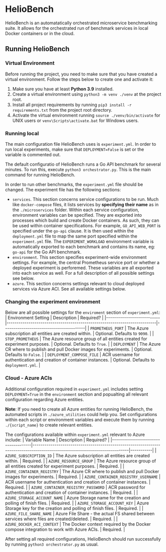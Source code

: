 # HelioBench
HelioBench is an automatatically orchestrated microservice benchmarking suite. It allows for the orchestrated run of benchmark services in local Docker containers or in the cloud.

## Running HelioBench
### Virtual Environment
Before running the project, you need to make sure that you have created a virtual environment. Follow the steps below to create one and activate it:
1. Make sure you have at least **Python 3.9** installed. 
2. Create a virtual environment using `python3 -m venv ./venv` at the project root. 
3. Install all project requirements by running `pip3 install -r requirements.txt` from the project root directory.
4. Activate the virtual environment running `source ./venv/bin/activate` for UNIX users or `venv\Scripts\activate.bat` for Windows users.

### Running local 
The main configuration file HelioBench uses is `experiment.yml`. In order to run local experiments, make sure that `DEPLOYMENT=False` is set or the variable is commented out.

The default configuratio of HelioBench runs a Go API benchmark for several minutes. To run this, execute `python3 orchestrator.py`. This is the main command for running HelioBench.

In order to run other benchmarks, the `experiment.yml` file should be changed. The experiment file has the following sections:
- `services`. This section concerns service configurations to be run. Much like `docker-compose` files, it lists services by **specifying their name** as in the `./microservices` folder. Within each service configuration, environment variables can be specified. They are exported into processes which build and create Docker containers. As such, they can be used within container specifications. For example, `GO_API_WEB_PORT` is specified under the `go-api` clause. It is then used within the `deployment.yml` file to map the same port specified within the `experiment.yml` file. The `EXPERIMENT_WORKLOAD` environment variable is automatically exported to each benchmark and contains its name, eg: `go-api` for the Go API benchmark.
- `environment`. This section specifies experiment-wide environment settings. For example, the central Prometheus service port or whether a deployed experiment is perforemed. These variables are all exported into each service as well. For a full description of all possible settings see below.
- `azure`. This section concerns settings relevant to cloud deployed services via Azure ACI. See all available settings below.

### Changing the experiment environment
Below are all possible settings for the `enviroment` section of `experiment.yml`:
| Environment Setting       | Description                                                               | Required?                               |
|---------------------------|---------------------------------------------------------------------------|-----------------------------------------|
| `PROMETHEUS_PORT`         | The Azure subscription all entities are created within.                   | Optional. Defaults to `9090`.           |
| `STOP_PROMETHEUS`         | The Azure resource group of all entities created for experiment purposes. | Optional. Defaults to `True`.           |
| `DEPLOYMENT`              | The Azure CR where to publish and pull Docker images for experiments.     | Optional. Defaults to `False`.          |
| `DEPLOYMENT_COMPOSE_FILE` | ACR username for authentication and creation of container instances.      | Optional. Defaults to `deployment.yml`. |

### Cloud - Azure ACIs
Additional configuration required in `experiment.yml` includes setting `DEPLOYMENT=True` in the `environment` section and popualting all relevant configuration regarding Azure entities.

**Note**: If you need to create all Azure entities for running HelioBench, the automated scripts in `./azure_utilities` could help you. Set configurations within each script or environment variables and execute them by running `./{script_name}` to create relevant entities.

The configurations available within `experiment.yml` relevant to Azure include:
| Variable Name                       | Description                                                                                                                  | Required? |
|-------------------------------------|------------------------------------------------------------------------------------------------------------------------------|-----------|
| `AZURE_SUBSCRIPTION_ID`             | The Azure subscription all entities are created within.                                                                      | Required. |
| `AZURE_RESOURCE_GROUP`              | The Azure resource group of all entities created for experiment purposes.                                                    | Required. |
| `AZURE_CONTAINER_REGISTRY`          | The Azure CR where to publish and pull Docker images for experiments.                                                        | Required. |
| `AZURE_CONTAINER_REGISTRY_USERNAME` | ACR username for authentication and creation of container instances.                                                         | Required. |
| `AZURE_CONTAINER_REGISTRY_PASSWORD` | ACR password for authentication and creation of container instances.                                                         | Required. |
| `AZURE_STORAGE_ACCOUNT_NAME`        | Azure Storage name for the creation and polling of finish files.                                                             | Required. |
| `AZURE_STORAGE_ACCOUNT_KEY`         | Azure Storage key for the creation and polling of finish files.                                                              | Required. |
| `AZURE_FILE_SHARE_NAME`             | Azure File Share - the actual FS shared between services where files are created/deleted.                                    | Required. |
| `AZURE_DOCKER_ACI_CONTEXT`          | The Docker context required by the Docker compose integration to work with Azure ACIs.                                       | Required. |

After setting all required configurations, HelioBench should run successfully by running `python3 orchestrator.py` as usual.